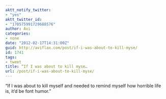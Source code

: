 ```yaml
---
aktt_notify_twitter:
- "yes"
aktt_twitter_id:
- "170575991729688576"
author: Avi
categories:
- none
date: "2012-02-17T14:31:00Z"
guid: http://aviflax.com/post/if-i-was-about-to-kill-myse/
id: 1741
tags:
- tweet
title: “If I was about to kill myse…
url: /post/if-i-was-about-to-kill-myse/
---
```

“If I was about to kill myself and needed to remind myself how horrible life is, it’d be font humor.”